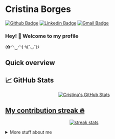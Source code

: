 # Cristina Borges

[![Github Badge](https://img.shields.io/badge/-Github-000?style=flat-square&logo=Github&logoColor=white&link=https://github.com/crisfmb)](https://github.com/crisfmb)
[![Linkedin Badge](https://img.shields.io/badge/-LinkedIn-blue?style=flat-square&logo=Linkedin&logoColor=white&link=https://www.linkedin.com/in/crisfmb/)](https://www.linkedin.com/in/crisfmb/)
[![Gmail Badge](https://img.shields.io/badge/-Gmail-c14438?style=flat-square&logo=Gmail&logoColor=white&link=mailto:crisfmb@gmail.com)](mailto:crisfmb@gmail.com)

### Hey! 👋 Welcome to my profile

(✿◠‿◠) ٩(˘◡˘)۶

<!-- - Red Hatter <3
 - 💙 In love with Openshift/Kubernetes
 - 🌱 Currently working on [Kogito](https://kogito.kie.org/) at Red Hat-->

<!--This is my blog: http://-->

## Quick overview

## &#x1f4c8; GitHub Stats

<p align="center"> <a href="https://github.com/crisfmb">
  <img align="center" src="https://github-readme-stats.vercel.app/api?username=crisfmb&show_icons=true&line_height=27&count_private=true&title_color=ffffff&text_color=c9cacc&icon_color=2bbc8a&bg_color=1d1f21" alt="Cristina's GitHub Stats" />
 

 ## My contribution streak 🔥

<p align="center">
  <a href="https://github.com/crisfmb/github-readme-streak-stats">
    <img src="https://github-readme-streak-stats.herokuapp.com/?user=crisfmb&theme=midnight-purple#version3" alt="streak stats"/>
  </a>
</p>
<details>
<summary>
	More stuff about me
</summary>
 
 ## My skills 📜

- C
- Java 

## What I'm currently learning 📚

- Java
- Ruby 

</details> 
</a>
